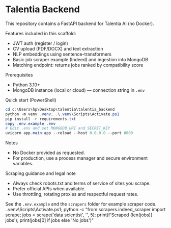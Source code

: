 # Talentia Backend

This repository contains a FastAPI backend for Talentia AI (no Docker).

Features included in this scaffold:
- JWT auth (register / login)
- CV upload (PDF/DOCX) and text extraction
- NLP embeddings using sentence-transformers
- Basic job scraper example (Indeed) and ingestion into MongoDB
- Matching endpoint: returns jobs ranked by compatibility score

Prerequisites
- Python 3.10+
- MongoDB instance (local or cloud) — connection string in `.env`

Quick start (PowerShell)

```powershell
cd c:\Users\hp\Desktop\talentia\talentia_backend
python -m venv .venv; .\.venv\Scripts\Activate.ps1
pip install -r requirements.txt
copy .env.example .env
# Edit .env and set MONGODB_URI and SECRET_KEY
uvicorn app.main:app --reload --host 0.0.0.0 --port 8000
```

Notes
- No Docker provided as requested.
- For production, use a process manager and secure environment variables.

Scraping guidance and legal note
- Always check robots.txt and terms of service of sites you scrape.
- Prefer official APIs when available.
- Use throttling, rotating proxies and respectful request rates.

See the `.env.example` and the `scrapers` folder for example scraper code.
.\.venv\Scripts\Activate.ps1; python -c "from scrapers.indeed_scraper import scrape; jobs = scrape('data scientist', '', 5); print(f'Scraped {len(jobs)} jobs'); print(jobs[0] if jobs else 'No jobs')"